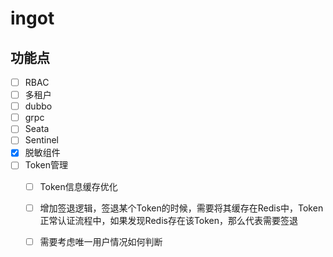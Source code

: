 # ingot

## 功能点
* [ ] RBAC
* [ ] 多租户
* [ ] dubbo
* [ ] grpc
* [ ] Seata
* [ ] Sentinel
* [X] 脱敏组件
* [ ] Token管理
  * [ ] Token信息缓存优化
  * [ ] 增加签退逻辑，签退某个Token的时候，需要将其缓存在Redis中，Token正常认证流程中，如果发现Redis存在该Token，那么代表需要签退
  * [ ] 需要考虑唯一用户情况如何判断


